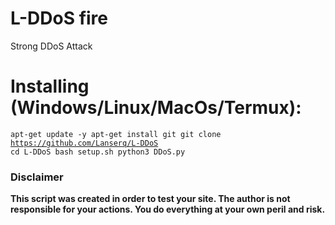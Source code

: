 # L-DDoS fire
Strong DDoS Attack
# Installing (Windows/Linux/MacOs/Termux):
<code>apt-get update -y
 apt-get install git
 git clone https://github.com/Lanserq/L-DDoS
 cd L-DDoS
 bash setup.sh
 python3 DDoS.py</code>
### Disclaimer
<b>This script was created in order to test your site.
The author is not responsible for your actions.
You do everything at your own peril and risk.</b>
